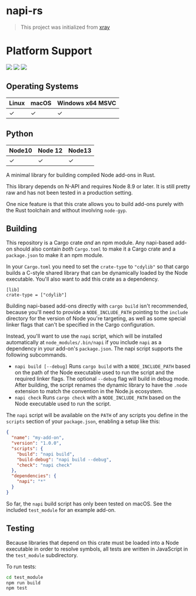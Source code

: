 # napi-rs

> This project was initialized from [xray](https://github.com/atom/xray)

# Platform Support

![](https://github.com/Brooooooklyn/napi-rs/workflows/macOS/badge.svg)
![](https://github.com/Brooooooklyn/napi-rs/workflows/Linux/badge.svg)
![](https://github.com/Brooooooklyn/napi-rs/workflows/Windows/badge.svg)

## Operating Systems

| Linux | macOS | Windows x64 MSVC |
| ----- | ----- | ---------------- |
| ✓     | ✓     | ✓                |

## Python

| Node10    | Node 12   | Node13    |
| --------- | --------- | --------- |
| ✓         | ✓         | ✓         |

A minimal library for building compiled Node add-ons in Rust.

This library depends on N-API and requires Node 8.9 or later. It is still pretty raw and has not been tested in a production setting.

One nice feature is that this crate allows you to build add-ons purely with the Rust toolchain and without involving `node-gyp`.

## Building

This repository is a Cargo crate *and* an npm module. Any napi-based add-on should also contain *both* `Cargo.toml` to make it a Cargo crate and a `package.json` to make it an npm module.

In your `Cargo.toml` you need to set the `crate-type` to `"cdylib"` so that cargo builds a C-style shared library that can be dynamically loaded by the Node executable. You'll also want to add this crate as a dependency.

```
[lib]
crate-type = ["cdylib"]
```

Building napi-based add-ons directly with `cargo build` isn't recommended, because you'll need to provide a `NODE_INCLUDE_PATH` pointing to the `include` directory for the version of Node you're targeting, as well as some special linker flags that can't be specified in the Cargo configuration.

Instead, you'll want to use the `napi` script, which will be installed automatically at `node_modules/.bin/napi` if you include `napi` as a dependency in your add-on's `package.json`. The napi script supports the following subcommands.

* `napi build [--debug]` Runs `cargo build` with a `NODE_INCLUDE_PATH` based on the path of the Node executable used to run the script and the required linker flags. The optional `--debug` flag will build in debug mode. After building, the script renames the dynamic library to have the `.node` extension to match the convention in the Node.js ecosystem.
* `napi check` Runs `cargo check` with a `NODE_INCLUDE_PATH` based on the Node executable used to run the script.

The `napi` script will be available on the `PATH` of any scripts you define in the `scripts` section of your `package.json`, enabling a setup like this:

```json
{
  "name": "my-add-on",
  "version": "1.0.0",
  "scripts": {
    "build": "napi build",
    "build-debug": "napi build --debug",
    "check": "napi check"
  },
  "dependencies": {
    "napi": "*"
  }
}
```

So far, the `napi` build script has only been tested on macOS. See the included `test_module` for an example add-on.

## Testing

Because libraries that depend on this crate must be loaded into a Node executable in order to resolve symbols, all tests are written in JavaScript in the `test_module` subdirectory.

To run tests:

```sh
cd test_module
npm run build
npm test
```
